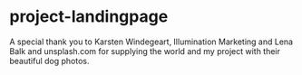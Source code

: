 # project-landingpage

A special thank you to Karsten Windegeart, Illumination Marketing and Lena Balk and unsplash.com for supplying the world and my project with their beautiful dog photos.
